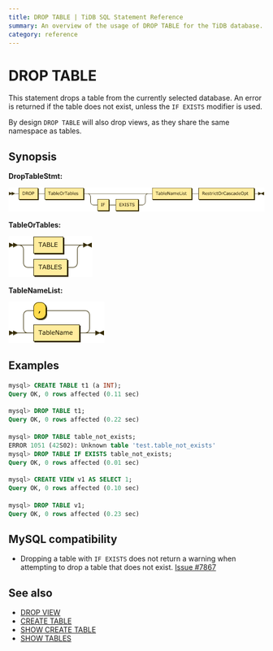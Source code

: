 ```yaml
---
title: DROP TABLE | TiDB SQL Statement Reference
summary: An overview of the usage of DROP TABLE for the TiDB database.
category: reference
---
```


# DROP TABLE

This statement drops a table from the currently selected database. An error is returned if the table does not exist, unless the `IF EXISTS` modifier is used.

By design `DROP TABLE` will also drop views, as they share the same namespace as tables.

## Synopsis

**DropTableStmt:**

![DropTableStmt](/media/sqlgram/DropTableStmt.png)

**TableOrTables:**

![TableOrTables](/media/sqlgram/TableOrTables.png)

**TableNameList:**

![TableNameList](/media/sqlgram/TableNameList.png)

## Examples

```sql
mysql> CREATE TABLE t1 (a INT);
Query OK, 0 rows affected (0.11 sec)

mysql> DROP TABLE t1;
Query OK, 0 rows affected (0.22 sec)

mysql> DROP TABLE table_not_exists;
ERROR 1051 (42S02): Unknown table 'test.table_not_exists'
mysql> DROP TABLE IF EXISTS table_not_exists;
Query OK, 0 rows affected (0.01 sec)

mysql> CREATE VIEW v1 AS SELECT 1;
Query OK, 0 rows affected (0.10 sec)

mysql> DROP TABLE v1;
Query OK, 0 rows affected (0.23 sec)
```

## MySQL compatibility

* Dropping a table with `IF EXISTS` does not return a warning when attempting to drop a table that does not exist. [Issue #7867](https://github.com/pingcap/tidb/issues/7867)

## See also

* [DROP VIEW](/reference/sql/statements/drop-view.md)
* [CREATE TABLE](/reference/sql/statements/create-table.md)
* [SHOW CREATE TABLE](/reference/sql/statements/show-create-table.md)
* [SHOW TABLES](/reference/sql/statements/show-tables.md)
